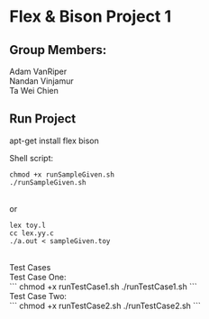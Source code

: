 # Flex & Bison Project 1
## Group Members:
Adam VanRiper<br/>
Nandan Vinjamur<br/>
Ta Wei Chien

## Run Project
apt-get install flex bison<br/>

Shell script:<br/>
```
chmod +x runSampleGiven.sh
./runSampleGiven.sh
```

<br/> or
```
lex toy.l
cc lex.yy.c
./a.out < sampleGiven.toy
```
<br/>
Test Cases <br/>
Test Case One: <br/>
```
chmod +x runTestCase1.sh
./runTestCase1.sh
```
<br/>
Test Case Two: <br/>
```
chmod +x runTestCase2.sh
./runTestCase2.sh
```
